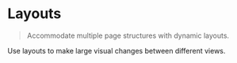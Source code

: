 # Layouts
> Accommodate multiple page structures with dynamic layouts.

Use layouts to make large visual changes between different views.
